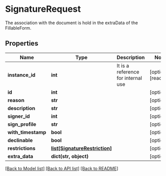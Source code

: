 # SignatureRequest

The association with the document is hold in the extraData of the FillableForm.
## Properties
Name | Type | Description | Notes
------------ | ------------- | ------------- | -------------
**instance_id** | **int** | It is a reference for internal use | [optional] [readonly] 
**id** | **int** |  | [optional] 
**reason** | **str** |  | [optional] 
**description** | **str** |  | [optional] 
**signer_id** | **int** |  | [optional] 
**sign_profile** | **str** |  | [optional] 
**with_timestamp** | **bool** |  | [optional] 
**declinable** | **bool** |  | [optional] 
**restrictions** | [**list[SignatureRestriction]**](SignatureRestriction.md) |  | [optional] 
**extra_data** | **dict(str, object)** |  | [optional] 

[[Back to Model list]](../README.md#documentation-for-models) [[Back to API list]](../README.md#documentation-for-api-endpoints) [[Back to README]](../README.md)


